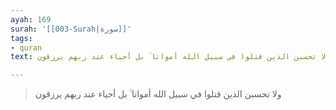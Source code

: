 ```yaml
---
ayah: 169
surah: '[[003-Surah|سورة]]'
tags:
- quran
text: ولا تحسبن الذين قتلوا في سبيل الله أمواتا ۚ بل أحياء عند ربهم يرزقون

---
```

> ولا تحسبن الذين قتلوا في سبيل الله أمواتا ۚ بل أحياء عند ربهم يرزقون
